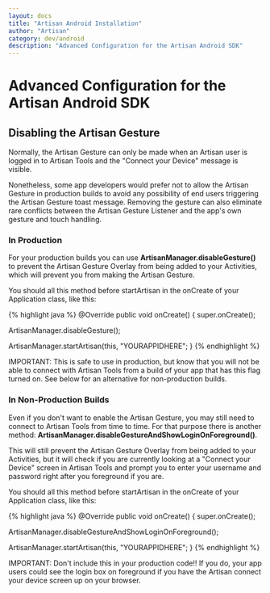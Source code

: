 ```yaml
---
layout: docs
title: "Artisan Android Installation"
author: "Artisan"
category: dev/android
description: "Advanced Configuration for the Artisan Android SDK"
---
```


# Advanced Configuration for the Artisan Android SDK

## Disabling the Artisan Gesture

Normally, the Artisan Gesture can only be made when an Artisan user is logged in to Artisan Tools and the "Connect your Device" message is visible.

Nonetheless, some app developers would prefer not to allow the Artisan Gesture in production builds to avoid any possibility of end users triggering the Artisan Gesture toast message. Removing the gesture can also eliminate rare conflicts between the Artisan Gesture Listener and the app's own gesture and touch handling.

### In Production

For your production builds you can use **ArtisanManager.disableGesture()** to prevent the Artisan Gesture Overlay from being added to your Activities, which will prevent you from making the Artisan Gesture.

You should all this method before startArtisan in the onCreate of your Application class, like this:

{% highlight java %}
@Override
public void onCreate() {
  super.onCreate();

  ArtisanManager.disableGesture();

  ArtisanManager.startArtisan(this, "YOURAPPIDHERE";
}
{% endhighlight %}


<div class="note note-hint">
  <p>IMPORTANT: This is safe to use in production, but know that you will not be able to connect with Artisan Tools from a build of your app that has this flag turned on. See below for an alternative for non-production builds.</p>
</div>

### In Non-Production Builds

Even if you don't want to enable the Artisan Gesture, you may still need to connect to Artisan Tools from time to time. For that purpose there is another method: **ArtisanManager.disableGestureAndShowLoginOnForeground()**.

This will still prevent the Artisan Gesture Overlay from being added to your Activities, but it will check if you are currently looking at a "Connect your Device" screen in Artisan Tools and prompt you to enter your username and password right after you foreground if you are.

You should all this method before startArtisan in the onCreate of your Application class, like this:

{% highlight java %}
@Override
public void onCreate() {
  super.onCreate();

  ArtisanManager.disableGestureAndShowLoginOnForeground();

  ArtisanManager.startArtisan(this, "YOURAPPIDHERE";
}
{% endhighlight %}

<div class="note note-important">
  <p>IMPORTANT: Don't include this in your production code!! If you do, your app users could see the login box on foreground if you have the Artisan connect your device screen up on your browser.</p>
</div>
